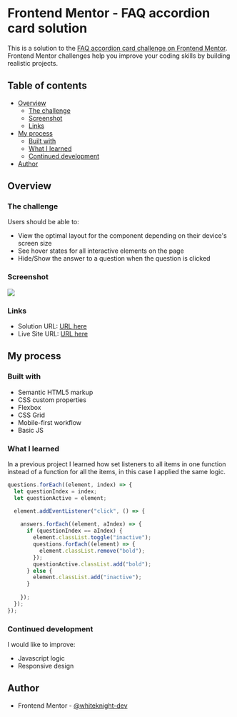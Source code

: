 # Frontend Mentor - FAQ accordion card solution

This is a solution to the [FAQ accordion card challenge on Frontend Mentor](https://www.frontendmentor.io/challenges/faq-accordion-card-XlyjD0Oam). Frontend Mentor challenges help you improve your coding skills by building realistic projects. 

## Table of contents

- [Overview](#overview)
  - [The challenge](#the-challenge)
  - [Screenshot](#screenshot)
  - [Links](#links)
- [My process](#my-process)
  - [Built with](#built-with)
  - [What I learned](#what-i-learned)
  - [Continued development](#continued-development)
- [Author](#author)

## Overview

### The challenge

Users should be able to:

- View the optimal layout for the component depending on their device's screen size
- See hover states for all interactive elements on the page
- Hide/Show the answer to a question when the question is clicked

### Screenshot

![](./images/desktop-preview.jpg)

### Links

- Solution URL: [URL here](https://github.com/whiteknight-dev/FAQ-Accordion-Card-FM)
- Live Site URL: [URL here](https://whiteknight-dev.github.io/FAQ-Accordion-Card-FM/)
## My process

### Built with

- Semantic HTML5 markup
- CSS custom properties
- Flexbox
- CSS Grid
- Mobile-first workflow
- Basic JS

### What I learned

In a previous project I learned how set listeners to all items in one function instead of a function for all the items, in this case I applied the same logic.

```js
questions.forEach((element, index) => {
  let questionIndex = index;
  let questionActive = element;

  element.addEventListener("click", () => {
    
    answers.forEach((element, aIndex) => {
      if (questionIndex == aIndex) {
        element.classList.toggle("inactive");
        questions.forEach((element) => {
          element.classList.remove("bold");
        });
        questionActive.classList.add("bold");
      } else {
        element.classList.add("inactive");
      }
      
    });
  });
});
```

### Continued development

I would like to improve:

- Javascript logic
- Responsive design


## Author

- Frontend Mentor - [@whiteknight-dev](https://www.frontendmentor.io/profile/whiteknight-dev)

